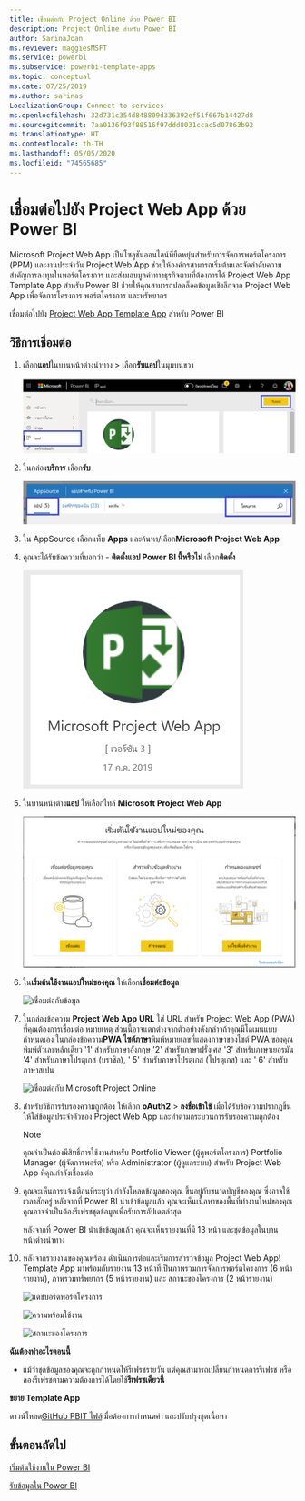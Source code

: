 ```yaml
---
title: เชื่อมต่อกับ Project Online ด้วย Power BI
description: Project Online สำหรับ Power BI
author: SarinaJoan
ms.reviewer: maggiesMSFT
ms.service: powerbi
ms.subservice: powerbi-template-apps
ms.topic: conceptual
ms.date: 07/25/2019
ms.author: sarinas
LocalizationGroup: Connect to services
ms.openlocfilehash: 32d731c354d848809d336392ef51f667b14427d8
ms.sourcegitcommit: 7aa0136f93f88516f97ddd8031ccac5d07863b92
ms.translationtype: HT
ms.contentlocale: th-TH
ms.lasthandoff: 05/05/2020
ms.locfileid: "74565685"
---
```

# <a name="connect-to-project-web-app-with-power-bi"></a>เชื่อมต่อไปยัง Project Web App ด้วย Power BI
Microsoft Project Web App เป็นโซลูชันออนไลน์ที่ยืดหยุ่นสำหรับการจัดการพอร์ตโครงการ (PPM) และงานประจำวัน Project Web App ช่วยให้องค์กรสามารถเริ่มต้นและจัดลำดับความสำคัญการลงทุนในพอร์ตโครงการ และส่งมอบมูลค่าทางธุรกิจตามที่ต้องการได้ Project Web App Template App สำหรับ Power BI ช่วยให้คุณสามารถปลดล็อคข้อมูลเชิงลึกจาก Project Web App เพื่อจัดการโครงการ พอร์ตโครงการ และทรัพยากร

เชื่อมต่อไปยัง [Project Web App Template App](https://appsource.microsoft.com/product/power-bi/pbi_msprojectonline.pbi-microsoftprojectwebapp) สำหรับ Power BI

## <a name="how-to-connect"></a>วิธีการเชื่อมต่อ

1. เลือก**แอป**ในบานหน้าต่างนำทาง > เลือก**รับแอป**ในมุมบนขวา

    ![รับแอป](media/service-connect-to-project-online/GetApps.png)

2. ในกล่อง**บริการ** เลือก**รับ**
   
   ![AppSource](media/service-connect-to-project-online/AppSource.png)
3. ใน AppSource เลือกแท็บ **Apps** และค้นหา/เลือก**Microsoft Project Web App**
   
4. คุณจะได้รับข้อความที่บอกว่า - **ติดตั้งแอป Power BI นี้หรือไม่** เลือก**ติดตั้ง** 

   ![ติดตั้งเว็บโครงการ](media/service-connect-to-project-online/ProjectTile.png)
5. ในบานหน้าต่าง**แอป** ให้เลือกไทล์ **Microsoft Project Web App** 
   
   ![Microsoft Project Web App](media/service-connect-to-project-online/getstarted.png)
6. ใน**เริ่มต้นใช้งานแอปใหม่ของคุณ** ให้เลือก**เชื่อมต่อข้อมูล**
   
   ![เชื่อมต่อกับข้อมูล](media/service-connect-to-project-online/mproject.png)
7. ในกล่องข้อความ **Project Web App URL** ใส่ URL สำหรับ Project Web App (PWA) ที่คุณต้องการเชื่อมต่อ  หมายเหตุ ส่วนนี้อาจแตกต่างจากตัวอย่างดังกล่าวถ้าคุณมีโดเมนแบบกำหนดเอง ในกล่องข้อความ**PWA ไซต์ภาษา**พิมพ์หมายเลขที่แสดงภาษาของไซต์ PWA ของคุณ พิมพ์ตัวเลขหลักเดียว '1' สำหรับภาษาอังกฤษ '2' สำหรับภาษาฝรั่งเศส '3' สำหรับภาษาเยอรมัน '4' สำหรับภาษาโปรตุเกส (บราซิล), ' 5' สำหรับภาษาโปรตุเกส (โปรตุเกส) และ ' 6' สำหรับภาษาสเปน 
   
   ![เชื่อมต่อกับ Microsoft Project Online](media/service-connect-to-project-online/params.png)
8. สำหรับวิธีการรับรองความถูกต้อง ให้เลือก **oAuth2** \> **ลงชื่อเข้าใช้** เมื่อได้รับข้อความปรากฏขึ้น ให้ใส่ข้อมูลประจำตัวของ Project Web App และทำตามกระบวนการรับรองความถูกต้อง

    > [!NOTE]
    > คุณจำเป็นต้องมีสิทธิ์การใช้งานสำหรับ Portfolio Viewer (ผู้ดูพอร์ตโครงการ) Portfolio Manager (ผู้จัดการพอร์ต) หรือ Administrator (ผู้ดูแลระบบ) สำหรับ Project Web App ที่คุณกำลังเชื่อมต่อ

9. คุณจะเห็นการแจ้งเตือนที่ระบุว่า กำลังโหลดข้อมูลของคุณ ขึ้นอยู่กับขนาดบัญชีของคุณ ซึ่งอาจใช้เวลาสักครู่ หลังจากที่ Power BI นำเข้าข้อมูลแล้ว คุณจะเห็นเนื้อหาของพื้นที่ทำงานใหม่ของคุณ คุณอาจจำเป็นต้องรีเฟรชชุดข้อมูลเพื่อรับการอัปเดตล่าสุด 

    หลังจากที่ Power BI นำเข้าข้อมูลแล้ว คุณจะเห็นรายงานที่มี 13 หน้า และชุดข้อมูลในบานหน้าต่างนำทาง 

10. หลังจากรายงานของคุณพร้อม ดำเนินการต่อและเริ่มการสำรวจข้อมูล Project Web App! Template App มาพร้อมกับรายงาน 13 หน้าที่เป็นภาพรวมการจัดการพอร์ตโครงการ (6 หน้ารายงาน), ภาพรวมทรัพยากร (5 หน้ารายงาน) และ สถานะของโครงการ (2 หน้ารายงาน) 

    ![แดชบอร์ดพอร์ตโครงการ](media/service-connect-to-project-online/report1.png)
   
    ![ความพร้อมใช้งาน](media/service-connect-to-project-online/report3.png)
   
    ![สถานะของโครงการ](media/service-connect-to-project-online/report2.png)

**ฉันต้องทำอะไรตอนนี้**

* แม้ว่าชุดข้อมูลของคุณจะถูกกำหนดให้รีเฟรชรายวัน แต่คุณสามารถเปลี่ยนกำหนดการรีเฟรช หรือลองรีเฟรชตามความต้องการได้โดยใช้**รีเฟรชเดี๋ยวนี้**

**ขยาย Template App**

ดาวน์โหลด[GitHub PBIT ไฟล์](https://github.com/OfficeDev/Project-Power-BI-Content-Packs)เมื่อต้องการกำหนดค่า และปรับปรุงชุดเนื้อหา

## <a name="next-steps"></a>ขั้นตอนถัดไป
[เริ่มต้นใช้งานใน Power BI](service-get-started.md)

[รับข้อมูลใน Power BI](service-get-data.md)


